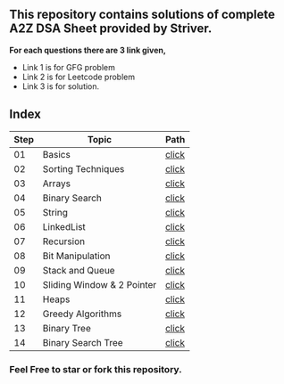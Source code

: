 ## This repository contains solutions of complete A2Z DSA Sheet provided by Striver.

**For each questions there are 3 link given,**
- Link 1 is for GFG problem
- Link 2 is for Leetcode problem 
- Link 3 is for solution.

## **Index**

Step | Topic | Path
---|---|---
01 | Basics | [click](./Solutions/basics/README.md) 
02 | Sorting Techniques | [click](./Solutions/SortingTechniques/README.md)
03 | Arrays | [click](./Solutions/Arrays/README.md)
04 | Binary Search | [click](./Solutions/BinarySearch/README.md)
05 | String | [click](./Solutions/String/README.md)
06 | LinkedList | [click](./Solutions/LinkedList/README.md)
07 | Recursion | [click](./Solutions/Recursion/README.md)
08 | Bit Manipulation | [click](./Solutions/BitManipulation/README.md)
09 | Stack and Queue | [click](./Solutions/StackAndQueue/README.md)
10 | Sliding Window & 2 Pointer | [click](./Solutions/SlidingWindowAnd2Pointer/README.md)
11 | Heaps | [click](./Solutions/Heaps/README.md)
12 | Greedy Algorithms | [click](./Solutions/GreedyAlgorithm/README.md)
13 | Binary Tree | [click](./Solutions/BinaryTree/README.md)
14 | Binary Search Tree | [click](./Solutions/BinarySearchTree/README.md)


### **Feel Free to star or fork this repository.**
